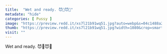 ```yaml
---
title:  "Wet and ready. 😈🖤😈🖤"
metadate: "hide"
categories: [ Pussy ]
image: "https://preview.redd.it/xs7l21b91wq51.jpg?auto=webp&s=04c1488a272aeb89f56f0a92220d4e27ddba1d1a"
thumb: "https://preview.redd.it/xs7l21b91wq51.jpg?width=1080&crop=smart&auto=webp&s=97f326adb46499a227f46088440cd35d38415567"
visit: ""
---
```

Wet and ready. 😈🖤😈🖤
